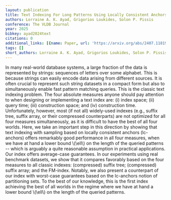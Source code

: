 ```yaml
---
layout: publication
title: Text Indexing For Long Patterns Using Locally Consistent Anchors
authors: Lorraine A. K. Ayad, Grigorios Loukides, Solon P. Pissis
conference: The VLDB Journal
year: 2025
bibkey: ayad2024text
citations: 0
additional_links: [{name: Paper, url: 'https://arxiv.org/abs/2407.11819'}]
tags: []
short_authors: Lorraine A. K. Ayad, Grigorios Loukides, Solon P. Pissis
---
```

In many real-world database systems, a large fraction of the data is
represented by strings: sequences of letters over some alphabet. This is
because strings can easily encode data arising from different sources. It is
often crucial to represent such string datasets in a compact form but also to
simultaneously enable fast pattern matching queries. This is the classic text
indexing problem. The four absolute measures anyone should pay attention to
when designing or implementing a text index are: (i) index space; (ii) query
time; (iii) construction space; and (iv) construction time. Unfortunately,
however, most (if not all) widely-used indexes (e.g., suffix tree, suffix
array, or their compressed counterparts) are not optimized for all four
measures simultaneously, as it is difficult to have the best of all four
worlds. Here, we take an important step in this direction by showing that text
indexing with sampling based on locally consistent anchors (lc-anchors) offers
remarkably good performance in all four measures, when we have at hand a lower
bound \\(\ell\\) on the length of the queried patterns -- which is arguably a quite
reasonable assumption in practical applications. Our index offers average-case
guarantees. In our experiments using real benchmark datasets, we show that it
compares favorably based on the four measures to all classic indexes:
(compressed) suffix tree; (compressed) suffix array; and the FM-index. Notably,
we also present a counterpart of our index with worst-case guarantees based on
the lc-anchors notion of partitioning sets. To the best of our knowledge, this
is the first index achieving the best of all worlds in the regime where we have
at hand a lower bound \\(\ell\\) on the length of the queried patterns.